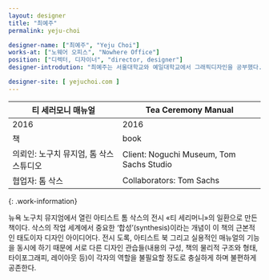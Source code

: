 ```yaml
---
layout: designer
title: "최예주"
permalink: yeju-choi

designer-name: ["최예주", "Yeju Choi"]
works-at: ["노웨어 오피스", "Nowhere Office"]
position: ["디렉터, 디자이너", "director, designer"]
designer-introdution: "최예주는 서울대학교와 예일대학교에서 그래픽디자인을 공부했다. 2009년 미국 뉴욕에서 노웨어 오피스라는 독립 스튜디오를 설립해 문화, 예술, 건축, 도시와 관련된 주제를 중심으로 책, 아이덴티티, 웹사이트, 전시, 공공미술 프로젝트 등 다양한 규모와 매체의 프로젝트를 해 오고 있으며 2012년부터 예일대학교에서 그래픽 디자인을 가르치고 있다."

designer-site: [ yejuchoi.com ]
---
```


| 티 세러모니 매뉴얼 | Tea Ceremony Manual |
|----------------|----------------|
| 2016 | 2016 |
| 책 | book |
| 의뢰인: 노구치 뮤지엄, 톰 삭스 스튜디오 | Client: Noguchi Museum, Tom Sachs Studio |
| 협업자: 톰 삭스 | Collaborators: Tom Sachs |
{: .work-information}

뉴욕 노구치 뮤지엄에서 열린 아티스트 톰 삭스의 전시 «티 세리머니»의 일환으로 만든 책이다. 삭스의 작업 세계에서 중요한 ‘합성’(synthesis)이라는 개념이 이 책의 근본적인 태도이자 디자인 아이디어다. 전시 도록, 아티스트 북 그리고 실용적인 매뉴얼의 기능을 동시에 하기 때문에 서로 다른 디자인 관습들(내용의 구성, 책의 물리적 구조와 형태, 타이포그래피, 레이아웃 등)이 각자의 역할을 불필요할 정도로 충실하게 하며 불편하게 공존한다.